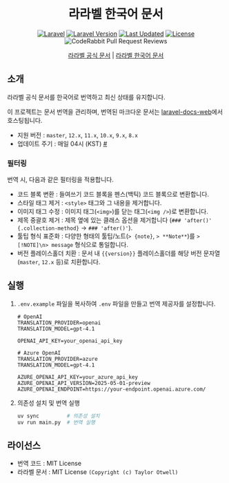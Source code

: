 <div align="center">

# 라라벨 한국어 문서

[![Laravel](https://img.shields.io/badge/Laravel-%23FF2D20.svg?logo=laravel&logoColor=white)](http://laravel.com)
[![Laravel Version](https://img.shields.io/packagist/v/laravel/framework)](https://packagist.org/packages/laravel/framework)
[![Last Updated](https://img.shields.io/github/last-commit/kimchanhyung98/laravel-docs-source/main?label=Last%20Updated)](https://github.com/kimchanhyung98/laravel-docs-source/commits/main)
[![License](https://img.shields.io/github/license/kimchanhyung98/laravel-docs-source)](https://github.com/kimchanhyung98/laravel-docs-source/blob/main/LICENSE)
![CodeRabbit Pull Request Reviews](https://img.shields.io/coderabbit/prs/github/kimchanhyung98/laravel-docs-source?utm_source=oss&utm_medium=github&utm_campaign=kimchanhyung98%2Flaravel-docs-source&labelColor=171717&color=FF570A&link=https%3A%2F%2Fcoderabbit.ai&label=CodeRabbit+Reviews)

[라라벨 공식 문서](https://laravel.com) | [라라벨 한국어 문서](https://laravel.chanhyung.kim)

</div>

## 소개

라라벨 공식 문서를 한국어로 번역하고 최신 상태를 유지합니다.

이 프로젝트는 문서 번역을 관리하며, 번역된 마크다운 문서는 [laravel-docs-web](https://github.com/letsescape/laravel-docs-web)에서 호스팅됩니다.

- 지원 버전 : `master`, `12.x`, `11.x`, `10.x`, `9.x`, `8.x`
- 업데이트 주기 : 매일 04시 (KST) [#](.github/workflows/update-docs.yml#L5)

### 필터링

번역 시, 다음과 같은 필터링을 적용합니다.

- 코드 블록 변환 : 들여쓰기 코드 블록을 펜스(백틱) 코드 블록으로 변환합니다.
- 스타일 태그 제거 : `<style>` 태그와 그 내용을 제거합니다.
- 이미지 태그 수정 : 이미지 태그(`<img>`)를 닫는 태그(`<img />`)로 변환합니다.
- 제목 중괄호 제거 : 제목 옆에 있는 클래스 옵션을 제거합니다 (`### 'after()' {.collection-method}` -> `### 'after()'`).
- 툴팁 형식 표준화 : 다양한 형태의 툴팁/노트(`> {note}`, `> **Note**`)를 `> [!NOTE]\n> message` 형식으로 통일합니다.
- 버전 플레이스홀더 치환 : 문서 내 `{{version}}` 플레이스홀더를 해당 버전 문자열(`master`, `12.x` 등)로 치환합니다.

## 실행

1. `.env.example` 파일을 복사하여 `.env` 파일을 만들고 번역 제공자를 설정합니다.

   ```dotenv
   # OpenAI
   TRANSLATION_PROVIDER=openai
   TRANSLATION_MODEL=gpt-4.1

   OPENAI_API_KEY=your_openai_api_key
   ```

   ```dotenv
   # Azure OpenAI
   TRANSLATION_PROVIDER=azure
   TRANSLATION_MODEL=gpt-4.1
   
   AZURE_OPENAI_API_KEY=your_azure_api_key
   AZURE_OPENAI_API_VERSION=2025-05-01-preview
   AZURE_OPENAI_ENDPOINT=https://your-endpoint.openai.azure.com/
   ```

2. 의존성 설치 및 번역 실행

   ```bash
   uv sync         # 의존성 설치
   uv run main.py  # 번역 실행
   ```

## 라이선스

- 번역 코드 : MIT License
- 라라벨 문서 : MIT License `(Copyright (c) Taylor Otwell)`
